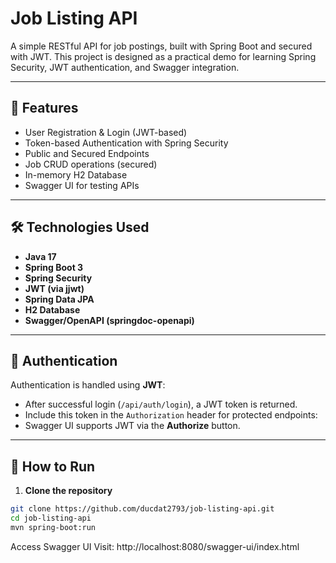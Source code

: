 # Job Listing API

A simple RESTful API for job postings, built with Spring Boot and secured with JWT. This project is designed as a practical demo for learning Spring Security, JWT authentication, and Swagger integration.

---

## 🚀 Features

- User Registration & Login (JWT-based)
- Token-based Authentication with Spring Security
- Public and Secured Endpoints
- Job CRUD operations (secured)
- In-memory H2 Database
- Swagger UI for testing APIs

---

## 🛠️ Technologies Used

- **Java 17**
- **Spring Boot 3**
- **Spring Security**
- **JWT (via jjwt)**
- **Spring Data JPA**
- **H2 Database**
- **Swagger/OpenAPI (springdoc-openapi)**

---

## 🔐 Authentication

Authentication is handled using **JWT**:

- After successful login (`/api/auth/login`), a JWT token is returned.
- Include this token in the `Authorization` header for protected endpoints:
- Swagger UI supports JWT via the **Authorize** button.

---

## 🔧 How to Run

1. **Clone the repository**
 ```bash
 git clone https://github.com/ducdat2793/job-listing-api.git
 cd job-listing-api
 mvn spring-boot:run
```
Access Swagger UI
Visit: http://localhost:8080/swagger-ui/index.html
